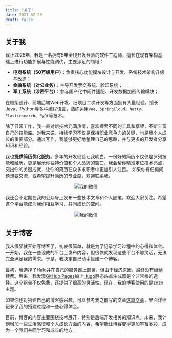 ```yaml
---
title: "关于"
date: 2021-02-20
draft: false
---
```


## 关于我
截止2025年，我是一名拥有5年全栈开发经验的软件工程师，擅长在现有架构基础上进行功能扩展与性能调优，主要涉足的领域：
- **电商系统（50万级用户）**：负责核心功能模块设计与开发、系统技术架构升级与改造；
- **金融系统（对公业务）**：主导开发票交系统、验印系统；
- **军工系统（涉密平台）**：参与国产化中间件适配、开发数据加密传输模块；

在框架设计、前端后端Web开发、旧项目二次开发等方面拥有大量经验，擅长Java、Python等多种编程语言，熟练运用`Vue`、`SpringCloud`、`Netty`、`Elasticsearch`、`PyQt`等技术。

除了日常工作，我一直对新技术充满热情，喜欢探索不同的工具和框架，不断丰富自己的技能库。对我来说，持续学习不仅是保持职业竞争力的关键，也是我个人成长的重要部分。通过写作，我能够更好地整理自己的思路，并与更多的开发者分享知识和经验。

我也**提供简历优化服务**。多年的开发经验让我明白，一份好的简历不仅仅是罗列技能和经历，更是展示你独特价值和个人品牌的窗口。我会帮你精准定位技术亮点，突出你的关键成就，让你的简历在众多求职者中更加引人注目。
如果你有任何问题想要交流，或希望提升简历的专业度，欢迎联系我。

<div style="text-align: center;">
    <img src="/posts/annex/images/essays/self微信.png" alt="我的微信" style="max-width: 33%; height: auto;">
</div>

我还会不定期在我的公众号上发布一些技术文章和个人随笔，欢迎大家关注。希望这个平台能成为我们相互学习、共同成长的空间。
<div style="text-align: center;">
    <img src="/posts/annex/images/essays/来点Java.png" alt="我的微信" style="max-width: 50%; height: auto;">
</div>

## 关于博客
我从很早就开始写博客了，初衷很简单，就是为了记录学习过程中的心得和体会。一开始，我在一些现成的平台上发布内容，但很快就发现这些平台不够灵活，无法完全满足我的需求。于是，我决定自己动手搭建一个博客。

最初，我选择了[Halo](https://gitee.com/halo-dev/halo)并在自己的服务器上部署，但由于经济原因，最终没有继续续费。后来，我发现[GitHub Pages](https://docs.github.com/zh/pages/getting-started-with-github-pages)加上[Hugo](https://gohugo.io)静态站点生成器是个非常棒的选择。这个组合不仅免费，还提供了很高的灵活性。现在，我的博客使用的是[zozo](https://github.com/varkai/hugo-theme-zozo)主题。

如果你也对搭建自己的博客感兴趣，可以参考我之前写的文章[这篇文章](/posts/essays/build-blog/)，里面详细记录了我的搭建过程和一些心得体会。

目前，博客的内容主要围绕技术展开，特别是后端开发相关的知识点。未来，我计划增加一些生活感悟和个人成长方面的内容，希望能让博客变得更加丰富多彩，成为一个我们共同学习和成长的地方。
